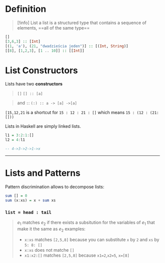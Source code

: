 # Definition
>[!info] List
>a list is a structured type that contains a sequence of elements, 
>==all of the same type==

```haskell
[]
[3,6,3] :: [Int]
[(1, 'a'), (21, "dwadzieścia jeden")] :: [(Int, String)]
[[8], [1,2,3], [1 .. 10]] :: [[Int]]
```



# List Constructors
Lists have two **constructors**
> `[]` 
> `[] :: [a]`

> and `:`:
> `(:) :: a -> [a] ->[a]`

`[15,12,21` is a shortcut for `15 : 12 : 21 : []` 
which means `15 : (12 : (21: []))`


Lists in Haskell are simply linked lists.
```haskell
l1 = 3:2:1:[]
l2 = 4:l1

-- 4->3->2->1->x
```

---
# Lists and Patterns
Pattern discrimination allows to decompose lists:
```haskell
sum [] = 0
sum (x:xs) = x + sum xs
```

### `list = head : tail`

> $e_1$ matches $e_2$ if there exists a subsitution for the variables of $e_1$ that make it the same as $e_2$
> examples:
> - `x:xs` matches `[2,5,8]` because you can substitute `x` by `2` and `xs` by `5: 8: []`
> - `x:xs` does not matche `[]`
> - `x1:x2:[]` matches `[2,5,8]` because `x1=2`,`x2=5`, `x=[8]`






















